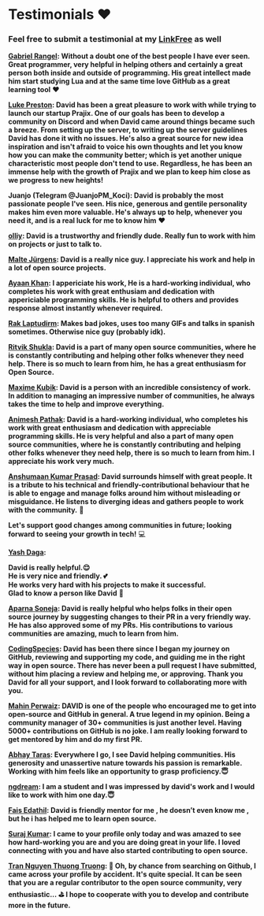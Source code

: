 # Testimonials ♥

### Feel free to submit a testimonial at my [LinkFree](https://github.com/EddieHubCommunity/LinkFree/issues/new?labels=testimonial&template=testimonial.yml&title=New+Testimonial+for+David%20Leal&name=Panquesito7) as well

**[Gabriel Rangel](https://liberapay.com/Methro): Without a doubt one of the best people I have ever seen. Great programmer, very helpful in helping others and certainly a great person both inside and outside of programming. His great intellect made him start studying Lua and at the same time love GitHub as a great learning tool** ❤

**[Luke Preston](https://www.linkedin.com/in/luke-preston-1a76011b9): David has been a great pleasure to work with while trying to launch our startup Prajix. One of our goals has been to develop a community on Discord and when David came around things became such a breeze. From setting up the server, to writing up the server guidelines David has done it with no issues. He's also a great source for new idea inspiration and isn't afraid to voice his own thoughts and let you know how you can make the community better; which is yet another unique characteristic most people don't tend to use. Regardless, he has been an immense help with the growth of Prajix and we plan to keep him close as we progress to new heights!**

**Juanjo (Telegram @JuanjoPM_Koci): David is probably the most passionate people I've seen. His nice, generous and gentile personality makes him even more valuable. He's always up to help, whenever you need it, and is a real luck for me to know him** ❤

**[olliy](https://github.com/olliy): David is a trustworthy and friendly dude. Really fun to work with him on projects or just to talk to.**

**[Malte Jürgens](https://github.com/maltejur): David is a really nice guy. I appreciate his work and help in a lot of open source projects.**

**[Ayaan Khan](https://github.com/ayaankhan98): I appericiate his work, He is a hard-working individual, who completes his work with great enthusiam and dedication with appericiable programming skills. He is helpful to others and provides response almost instantly whenever required.**

**[Rak Laptudirm](https://github.com/raklaptudirm): Makes bad jokes, uses too many GIFs and talks in spanish sometimes. Otherwise nice guy (probably idk).**

**[Ritvik Shukla](https://github.com/shuklaritvik06): David is a part of many open source communities, where he is constantly contributing and helping other folks whenever they need help. There is so much to learn from him, he has a great enthusiasm for Open Source.**

**[Maxime Kubik](https://github.com/mkubdev): David is a person with an incredible consistency of work. In addition to managing an impressive number of communities, he always takes the time to help and improve everything.**

**[Animesh Pathak](https://github.com/Sonichigo): David is a hard-working individual, who completes his work with great enthusiasm and dedication with appreciable programming skills. He is very helpful and also a part of many open source communities, where he is constantly contributing and helping other folks whenever they need help, there is so much to learn from him. I appreciate his work very much.**

**[Anshumaan Kumar Prasad](https://github.com/amino19): David surrounds himself with great people. It is a tribute to his technical and friendly-contributional behaviour that he is able to engage and manage folks around him without misleading or misguidance. He listens to diverging ideas and gathers people to work with the community.** 🙂

**Let's support good changes among communities in future; looking forward to seeing your growth in tech!** 💻

**[Yash Daga](https://github.com/YashDaga17):**

**David is really helpful.😌\
He is very nice and friendly. 💕\
He works very hard with his projects to make it successful.\
Glad to know a person like David** 🤗

**[Aparna Soneja](https://github.com/aparna2071): David is really helpful who helps folks in their open source journey by suggesting changes to their PR in a very friendly way.**
**He has also approved some of my PRs.**
**His contributions to various communities are amazing, much to learn from him.**

**[CodingSpecies](https://github.com/CodingSpecies): David has been there since I began my journey on GitHub, reviewing and supporting my code, and guiding me in the right way in open source. There has never been a pull request I have submitted, without him placing a review and helping me, or approving.
Thank you David for all your support, and I look forward to collaborating more with you.**

**[Mahin Perwaiz](https://github.com/mahinperwaiz): DAVID is one of the people who encouraged me to get into open-source and GitHub in general. A true legend in my opinion. Being a community manager of 30+ communities is just another level. Having 5000+ contributions on GitHub is no joke. I am really looking forward to get mentored by him and do my first PR.**

**[Abhay Taras](https://github.com/abhaytaras7): Everywhere I go, I see David helping communities. His generosity and unassertive nature towards his passion is remarkable. Working with him feels like an opportunity to grasp proficiency.😇**

**[ngdream](https://github.com/ngdream): I am a student and I was impressed by david's work and I would like to work with him one day.😇**

**[Fais Edathil](https://github.com/E-fais): David is friendly mentor for me , he doesn’t even know me , but he i has helped me to learn open source.**

**[Suraj Kumar](https://github.com/suraj-996): I came to your profile only today and was amazed to see how hard-working you are and you are doing great in your life. I loved connecting with you and have also started contributing to open source.**

**[Tran Nguyen Thuong Truong](https://github.com/thuongtruong1009): 🥰 Oh, by chance from searching on Github, I came across your profile by accident. It's quite special. It can be seen that you are a regular contributor to the open source community, very enthusiastic... ⛳ I hope to cooperate with you to develop and contribute more in the future.**
